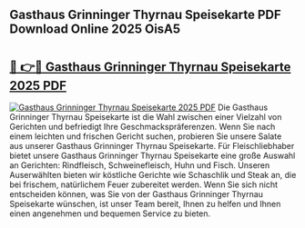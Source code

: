 ## Gasthaus Grinninger Thyrnau Speisekarte PDF Download Online 2025 OisA5

# <h2><a href="http://gcc675.nevu.top/?p=Gasthaus+Grinninger+Thyrnau+Speisekarte">🔗 👉🔴 Gasthaus Grinninger Thyrnau Speisekarte 2025 PDF</a></h2>

[![Gasthaus Grinninger Thyrnau Speisekarte 2025 PDF](https://i.imgur.com/dBaPXMq.png)](http://gcc675.nevu.top/?p=Gasthaus+Grinninger+Thyrnau+Speisekarte)
Die Gasthaus Grinninger Thyrnau Speisekarte ist die Wahl zwischen einer Vielzahl von Gerichten und befriedigt Ihre Geschmackspräferenzen. Wenn Sie nach einem leichten und frischen Gericht suchen, probieren Sie unsere Salate aus unserer Gasthaus Grinninger Thyrnau Speisekarte. Für Fleischliebhaber bietet unsere Gasthaus Grinninger Thyrnau Speisekarte eine große Auswahl an Gerichten: Rindfleisch, Schweinefleisch, Huhn und Fisch. Unseren Auserwählten bieten wir köstliche Gerichte wie Schaschlik und Steak an, die bei frischem, natürlichem Feuer zubereitet werden. Wenn Sie sich nicht entscheiden können, was Sie von der Gasthaus Grinninger Thyrnau Speisekarte wünschen, ist unser Team bereit, Ihnen zu helfen und Ihnen einen angenehmen und bequemen Service zu bieten.

